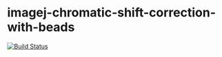 # imagej-chromatic-shift-correction-with-beads

[![Build Status](https://travis-ci.org/IES-HelmholtzZentrumMunchen/imagej-chromatic-shift-correction-with-beads.svg?branch=master)](https://travis-ci.org/IES-HelmholtzZentrumMunchen/imagej-chromatic-shift-correction-with-beads)
